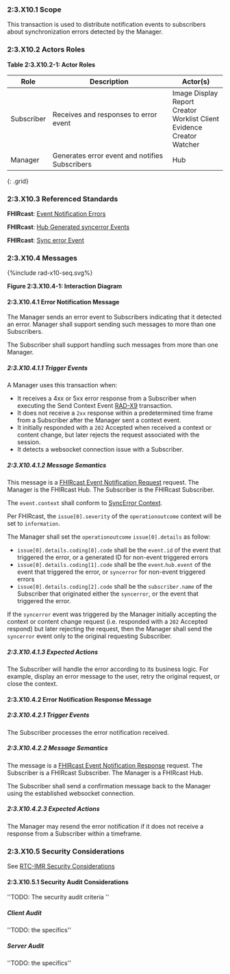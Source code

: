 ### 2:3.X10.1 Scope

This transaction is used to distribute notification events to subscribers about synchronization errors detected by the Manager.

### 2:3.X10.2 Actors Roles

**Table 2:3.X10.2-1: Actor Roles**

| Role | Description | Actor(s) |
|------|-------------|----------|
| Subscriber | Receives and responses to error event | Image Display<br>Report Creator<br>Worklist Client<br>Evidence Creator<br>Watcher |
| Manager | Generates error event and notifies Subscribers | Hub |
{: .grid}

### 2:3.X10.3 Referenced Standards

**FHIRcast**: [Event Notification Errors](https://build.fhir.org/ig/HL7/fhircast-docs/2-5-EventNotification.html#event-notification-errors)

**FHIRcast**: [Hub Generated syncerror Events](https://build.fhir.org/ig/HL7/fhircast-docs/2-5-EventNotification.html#hub-generated-syncerror-events)

**FHIRcast**: [Sync error Event](https://build.fhir.org/ig/HL7/fhircast-docs/3-2-1-syncerror.html)

### 2:3.X10.4 Messages

<div>
{%include rad-x10-seq.svg%}
</div>

<div style="clear: left"/>

**Figure 2:3.X10.4-1: Interaction Diagram**

#### 2:3.X10.4.1 Error Notification Message

The Manager sends an error event to Subscribers indicating that it detected an error. Manager shall support sending such messages to more than one Subscribers.

The Subscriber shall support handling such messages from more than one Manager. 

##### 2:3.X10.4.1.1 Trigger Events

A Manager uses this transaction when:
- It receives a 4xx or 5xx error response from a Subscriber when executing the Send Context Event [RAD-X9](rad-x9.html) transaction.
- It does not receive a `2xx` response within a predetermined time frame from a Subscriber after the Manager sent a context event.
- It initially responded with a `202` Accepted when received a context or content change, but later rejects the request associated with the session.
- It detects a websocket connection issue with a Subscriber.

##### 2:3.X10.4.1.2 Message Semantics

This message is a [FHIRcast Event Notification Request](https://build.fhir.org/ig/HL7/fhircast-docs/2-5-EventNotification.html#event-notification-request) request. The Manager is the FHIRcast Hub. The Subscriber is the FHIRcast Subscriber.

The `event.context` shall conform to [SyncError Context](https://build.fhir.org/ig/HL7/fhircast-docs/3-2-1-syncerror.html#context).

Per FHIRcast, the `issue[0].severity` of the `operationoutcome` context will be set to `information`.

The Manager shall set the `operationoutcome` `issue[0].details` as follow:
- `issue[0].details.coding[0].code` shall be the `event.id` of the event that triggered the error, or a generated ID for non-event triggered errors
- `issue[0].details.coding[1].code` shall be the `event`.`hub.event` of the event that triggered the error, or `syncerror` for non-event triggered errors
- `issue[0].details.coding[2].code` shall be the `subscriber.name` of the Subscriber that originated either the `syncerror`, or the event that triggered the error.

If the `syncerror` event was triggered by the Manager initially accepting the context or content change request (i.e. responded with a `202` Accepted respond) but later rejecting the request, then the Manager shall send the `syncerror` event only to the original requesting Subscriber.

##### 2:3.X10.4.1.3 Expected Actions

The Subscriber will handle the error according to its business logic. For example, display an error message to the user, retry the original request, or close the context.

#### 2:3.X10.4.2 Error Notification Response Message

##### 2:3.X10.4.2.1 Trigger Events

The Subscriber processes the error notification received.

##### 2:3.X10.4.2.2 Message Semantics

The message is a [FHIRcast Event Notification Response](https://build.fhir.org/ig/HL7/fhircast-docs/2-5-EventNotification.html#event-notification-response) request. The Subscriber is a FHIRcast Subscriber. The Manager is a FHIRcast Hub.

The Subscriber shall send a confirmation message back to the Manager using the established websocket connection.

##### 2:3.X10.4.2.3 Expected Actions

The Manager may resend the error notification if it does not receive a response from a Subscriber within a timeframe.

### 2:3.X10.5 Security Considerations

See [RTC-IMR Security Considerations](volume-1.html#1xx5-rtc-imr-security-considerations)

#### 2:3.X10.5.1 Security Audit Considerations

''TODO: The security audit criteria ''

##### Client Audit 

''TODO: the specifics''

##### Server Audit 

''TODO: the specifics''

